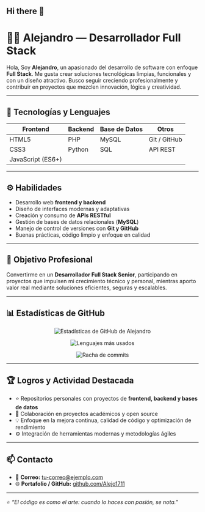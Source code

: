 ## Hi there 👋

# 👨‍💻 Alejandro — Desarrollador Full Stack  

Hola, Soy **Alejandro**, un apasionado del desarrollo de software con enfoque **Full Stack**. Me gusta crear soluciones tecnológicas limpias, funcionales y con un diseño atractivo. Busco seguir creciendo profesionalmente y contribuir en proyectos que mezclen innovación, lógica y creatividad.

---

## 🧠 Tecnologías y Lenguajes

| Frontend | Backend | Base de Datos | Otros |
|-----------|----------|----------------|--------|
| HTML5 | PHP | MySQL | Git / GitHub |
| CSS3 | Python | SQL | API REST |
| JavaScript (ES6+) |  |  | |

---

## ⚙️ Habilidades

- Desarrollo web **frontend y backend**  
- Diseño de interfaces modernas y adaptativas  
- Creación y consumo de **APIs RESTful**  
- Gestión de bases de datos relacionales (**MySQL**)  
- Manejo de control de versiones con **Git y GitHub**  
- Buenas prácticas, código limpio y enfoque en calidad  

---

## 🚀 Objetivo Profesional

Convertirme en un **Desarrollador Full Stack Senior**, participando en proyectos que impulsen mi crecimiento técnico y personal, mientras aporto valor real mediante soluciones eficientes, seguras y escalables.

---

## 📊 Estadísticas de GitHub

<p align="center">
  <img src="https://github-readme-stats.vercel.app/api?username=Alejo1711&show_icons=true&theme=tokyonight&count_private=true" alt="Estadísticas de GitHub de Alejandro" />
</p>

<p align="center">
  <img src="https://github-readme-stats.vercel.app/api/top-langs/?username=Alejo1711&layout=compact&theme=tokyonight" alt="Lenguajes más usados" />
</p>

<p align="center">
  <img src="https://github-readme-streak-stats.herokuapp.com?user=Alejo1711&theme=tokyonight" alt="Racha de commits" />
</p>

---

## 🏆 Logros y Actividad Destacada

- ⭐ Repositorios personales con proyectos de **frontend, backend y bases de datos**
- 🧩 Colaboración en proyectos académicos y open source
- 💡 Enfoque en la mejora continua, calidad de código y optimización de rendimiento
- ⚙️ Integración de herramientas modernas y metodologías ágiles

---

## 📫 Contacto

- 📧 **Correo:** tu-correo@ejemplo.com  
- 🌐 **Portafolio / GitHub:** [github.com/Alejo1711](https://github.com/Alejo1711)  

---

⭐ *“El código es como el arte: cuando lo haces con pasión, se nota.”*

